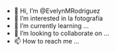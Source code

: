 - 👋 Hi, I’m @EvelynMRodriguez
- 👀 I’m interested in  la  fotografía
- 🌱 I’m currently learning ...
- 💞️ I’m looking to collaborate on ...
- 📫 How to reach me ...

<!---
EvelynMRodriguez/EvelynMRodriguez is a ✨ special ✨ repository because its `README.md` (this file) appears on your GitHub profile.
You can click the Preview link to take a look at your changes.
--->
